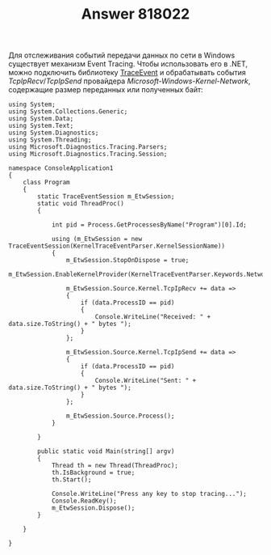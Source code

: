 ﻿---
title: "Answer 818022"
se.owner.user_id: 240512
se.owner.display_name: "MSDN.WhiteKnight"
se.owner.link: "https://ru.stackoverflow.com/users/240512/msdn-whiteknight"
se.answer_id: 818022
se.question_id: 473187
se.post_type: answer
se.score: 2
se.is_accepted: False
---
<p>Для отслеживания событий передачи данных по сети в Windows существует механизм Event Tracing. Чтобы использовать его в .NET, можно подключить библиотеку <a href="https://www.nuget.org/packages/Microsoft.Diagnostics.Tracing.TraceEvent/" rel="nofollow noreferrer">TraceEvent</a> и обрабатывать события <em>TcpIpRecv</em>/<em>TcpIpSend</em> провайдера <em>Microsoft-Windows-Kernel-Network</em>, содержащие размер переданных или полученных байт:</p>

<pre><code>using System;
using System.Collections.Generic;
using System.Data;
using System.Text;
using System.Diagnostics;
using System.Threading;
using Microsoft.Diagnostics.Tracing.Parsers;
using Microsoft.Diagnostics.Tracing.Session;

namespace ConsoleApplication1
{
    class Program
    {
        static TraceEventSession m_EtwSession;
        static void ThreadProc()
        {                       

            int pid = Process.GetProcessesByName("Program")[0].Id;            

            using (m_EtwSession = new TraceEventSession(KernelTraceEventParser.KernelSessionName))
            {
                m_EtwSession.StopOnDispose = true;
                m_EtwSession.EnableKernelProvider(KernelTraceEventParser.Keywords.NetworkTCPIP);

                m_EtwSession.Source.Kernel.TcpIpRecv += data =&gt;
                {
                    if (data.ProcessID == pid)
                    {
                        Console.WriteLine("Received: " + data.size.ToString() + " bytes ");
                    }      
                };

                m_EtwSession.Source.Kernel.TcpIpSend += data =&gt;
                {
                    if (data.ProcessID == pid)
                    {
                        Console.WriteLine("Sent: " + data.size.ToString() + " bytes ");
                    }                    
                };

                m_EtwSession.Source.Process();                   
            }

        }

        public static void Main(string[] argv)
        {
            Thread th = new Thread(ThreadProc);
            th.IsBackground = true;
            th.Start();

            Console.WriteLine("Press any key to stop tracing...");
            Console.ReadKey();
            m_EtwSession.Dispose();            
        }        

    }

}
</code></pre>
